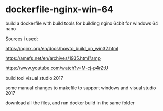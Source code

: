 # dockerfile-nginx-win-64

build a dockerfile with build tools for building nginx 64bit for windows 64 nano

Sources i used: 

https://nginx.org/en/docs/howto_build_on_win32.html

https://amefs.net/en/archives/1935.html?amp

https://www.youtube.com/watch?v=M-cj-p4rZtU 

build tool visual studio 2017

some manual changes to makefile to support windows and visual studio 2017

download all the files, and run docker build in the same folder
